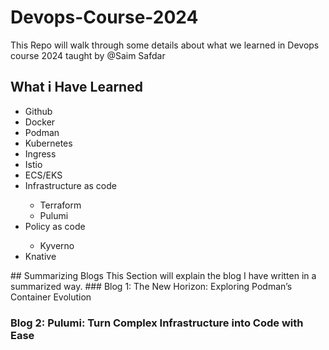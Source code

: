 # Devops-Course-2024
This Repo will walk through some details about what we learned in Devops course 2024 taught by @Saim Safdar
## What i Have Learned
<ul>
  <li>Github</li>
  <li>Docker</li>
  <li>Podman</li>
  <li>Kubernetes</li>
  <li>Ingress</li>
  <li>Istio</li>
  <li>ECS/EKS</li>
  <li>Infrastructure as code</li>
  <ul>
    <li>Terraform</li>
    <li>Pulumi</li>
  </ul>
  <li>Policy as code</li>
  <ul>
    <li>Kyverno</li>
  </ul>
  <li>Knative</li>
</ul>
## Summarizing Blogs
This Section will explain the blog I have written in a summarized way.
### Blog 1: The New Horizon: Exploring Podman’s Container Evolution

### Blog 2: Pulumi: Turn Complex Infrastructure into Code with Ease
